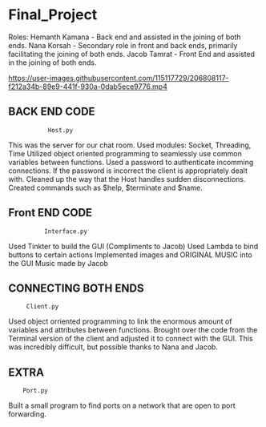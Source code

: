 # Final_Project
 Roles:
Hemanth Kamana - Back end and assisted in the joining of both ends. 
Nana Korsah - Secondary role in front and back ends, primarily facilitating the joining of both ends. 
Jacob Tamrat - Front End and assisted in the joining of both ends. 

https://user-images.githubusercontent.com/115117729/206808117-f212a34b-89e9-441f-930a-0dab5ece9776.mp4

BACK END CODE
-------------
               Host.py

This was the server for our chat room.
Used modules: Socket, Threading, Time
Utilized object oriented programming to seamlessly use common variables between functions.
Used a password to authenticate incomming connections. If the password is incorrect the client is appropriately dealt with.
Cleaned up the way that the Host handles sudden disconnections. 
Created commands such as $help, $terminate and $name.


Front END CODE
--------------

              Interface.py
Used Tinkter to build the GUI (Compliments to Jacob)
Used Lambda to bind buttons to certain actions
Implemented images and ORIGINAL MUSIC into the GUI 
Music made by Jacob

CONNECTING BOTH ENDS
-----------------

		 Client.py
Used object orriented programming to link the enormous amount of variables and attributes between functions. 
Brought over the code from the Terminal version of the client and adjusted it to connect with the GUI. This was incredibly difficult, but possible thanks to Nana and Jacob.

EXTRA
-----

 		Port.py
Built a small program to find ports on a network that are open to port forwarding. 



